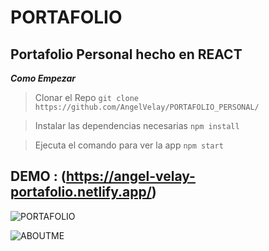 # PORTAFOLIO

## Portafolio Personal hecho en REACT 


***Como Empezar*** 

>Clonar el Repo
`git clone https://github.com/AngelVelay/PORTAFOLIO_PERSONAL/`

> Instalar las dependencias necesarias 
`npm install `

> Ejecuta el comando para ver la app 
`npm start`


## DEMO : (https://angel-velay-portafolio.netlify.app/)




![PORTAFOLIO](https://user-images.githubusercontent.com/26851737/141048336-0e97f015-a669-4daa-9f3c-b4d8fd1a7d4e.png)



![ABOUTME](https://user-images.githubusercontent.com/26851737/141048540-0f6e637d-aef1-48dd-8c83-90bc8e3bfc43.PNG)
